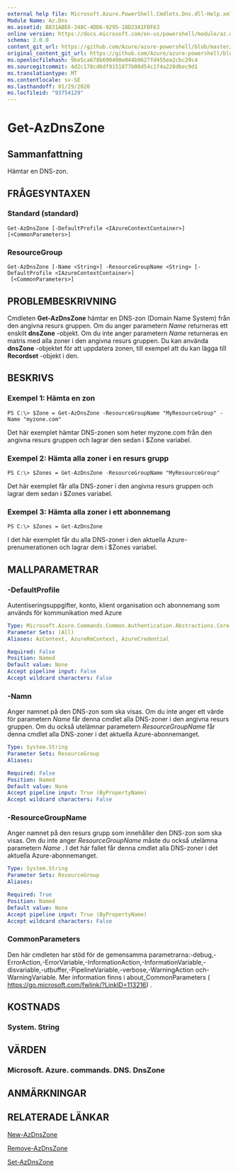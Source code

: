 ```yaml
---
external help file: Microsoft.Azure.PowerShell.Cmdlets.Dns.dll-Help.xml
Module Name: Az.Dns
ms.assetid: B831ABE6-348C-4DD6-9295-18D23A1FDF63
online version: https://docs.microsoft.com/en-us/powershell/module/az.dns/get-azdnszone
schema: 2.0.0
content_git_url: https://github.com/Azure/azure-powershell/blob/master/src/Dns/Dns/help/Get-AzDnsZone.md
original_content_git_url: https://github.com/Azure/azure-powershell/blob/master/src/Dns/Dns/help/Get-AzDnsZone.md
ms.openlocfilehash: 9be5ca678b690400e044b9627fd455ea2cbc29c4
ms.sourcegitcommit: 4d2c178cd6df9151877b08d54c1f4a228dbec9d1
ms.translationtype: MT
ms.contentlocale: sv-SE
ms.lasthandoff: 01/29/2020
ms.locfileid: "93754129"
---
```

# Get-AzDnsZone

## Sammanfattning
Hämtar en DNS-zon.

## FRÅGESYNTAXEN

### Standard (standard)
```
Get-AzDnsZone [-DefaultProfile <IAzureContextContainer>] [<CommonParameters>]
```

### ResourceGroup
```
Get-AzDnsZone [-Name <String>] -ResourceGroupName <String> [-DefaultProfile <IAzureContextContainer>]
 [<CommonParameters>]
```

## PROBLEMBESKRIVNING
Cmdleten **Get-AzDnsZone** hämtar en DNS-zon (Domain Name System) från den angivna resurs gruppen.
Om du anger parametern *Name* returneras ett enskilt **dnsZone** -objekt.
Om du inte anger parametern *Name* returneras en matris med alla zoner i den angivna resurs gruppen.
Du kan använda **dnsZone** -objektet för att uppdatera zonen, till exempel att du kan lägga till **Recordset** -objekt i den.

## BESKRIVS

### Exempel 1: Hämta en zon
```
PS C:\> $Zone = Get-AzDnsZone -ResourceGroupName "MyResourceGroup" -Name "myzone.com"
```

Det här exemplet hämtar DNS-zonen som heter myzone.com från den angivna resurs gruppen och lagrar den sedan i $Zone variabel.

### Exempel 2: Hämta alla zoner i en resurs grupp
```
PS C:\> $Zones = Get-AzDnsZone -ResourceGroupName "MyResourceGroup"
```

Det här exemplet får alla DNS-zoner i den angivna resurs gruppen och lagrar dem sedan i $Zones variabel.

### Exempel 3: Hämta alla zoner i ett abonnemang
```
PS C:\> $Zones = Get-AzDnsZone
```

I det här exemplet får du alla DNS-zoner i den aktuella Azure-prenumerationen och lagrar dem i $Zones variabel.

## MALLPARAMETRAR

### -DefaultProfile
Autentiseringsuppgifter, konto, klient organisation och abonnemang som används för kommunikation med Azure

```yaml
Type: Microsoft.Azure.Commands.Common.Authentication.Abstractions.Core.IAzureContextContainer
Parameter Sets: (All)
Aliases: AzContext, AzureRmContext, AzureCredential

Required: False
Position: Named
Default value: None
Accept pipeline input: False
Accept wildcard characters: False
```

### -Namn
Anger namnet på den DNS-zon som ska visas.
Om du inte anger ett värde för parametern *Name* får denna cmdlet alla DNS-zoner i den angivna resurs gruppen.
Om du också utelämnar parametern *ResourceGroupName* får denna cmdlet alla DNS-zoner i det aktuella Azure-abonnemanget.

```yaml
Type: System.String
Parameter Sets: ResourceGroup
Aliases:

Required: False
Position: Named
Default value: None
Accept pipeline input: True (ByPropertyName)
Accept wildcard characters: False
```

### -ResourceGroupName
Anger namnet på den resurs grupp som innehåller den DNS-zon som ska visas.
Om du inte anger *ResourceGroupName* måste du också utelämna parametern *Name* .
I det här fallet får denna cmdlet alla DNS-zoner i det aktuella Azure-abonnemanget.

```yaml
Type: System.String
Parameter Sets: ResourceGroup
Aliases:

Required: True
Position: Named
Default value: None
Accept pipeline input: True (ByPropertyName)
Accept wildcard characters: False
```

### CommonParameters
Den här cmdleten har stöd för de gemensamma parametrarna:-debug,-ErrorAction,-ErrorVariable,-InformationAction,-InformationVariable,-disvariable,-utbuffer,-PipelineVariable,-verbose,-WarningAction och-WarningVariable. Mer information finns i about_CommonParameters ( https://go.microsoft.com/fwlink/?LinkID=113216) .

## KOSTNADS

### System. String

## VÄRDEN

### Microsoft. Azure. commands. DNS. DnsZone

## ANMÄRKNINGAR

## RELATERADE LÄNKAR

[New-AzDnsZone](./New-AzDnsZone.md)

[Remove-AzDnsZone](./Remove-AzDnsZone.md)

[Set-AzDnsZone](./Set-AzDnsZone.md)
